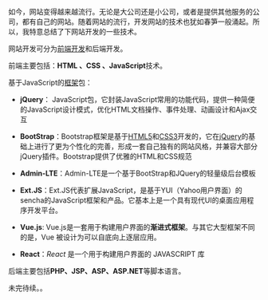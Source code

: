 如今，网站变得越来越流行。无论是大公司还是小公司，或者是提供其他服务的公司，都有自己的网站。随着网站的流行，开发网站的技术也犹如春笋一般涌起。所以，我特意总结了下网站开发的一些技术。

网站开发可分为[前端开发](https://so.csdn.net/so/search?q=%E5%89%8D%E7%AB%AF%E5%BC%80%E5%8F%91&spm=1001.2101.3001.7020)和后端开发。

前端主要包括：**HTML 、CSS 、JavaScript**技术。

基于JavaScript的[框架](https://so.csdn.net/so/search?q=%E6%A1%86%E6%9E%B6&spm=1001.2101.3001.7020)包：

*   **jQuery**： JavaScript包，它封装JavaScript常用的功能代码，提供一种简便的JavaScript设计模式，优化HTML文档操作、事件处理、动画设计和Ajax交互
*   **BootStrap**：Bootstrap框架是基于[HTML5](http://baike.baidu.com/item/HTML5)和[CSS3](http://baike.baidu.com/item/CSS3)开发的，它在[jQuery](http://baike.baidu.com/item/jQuery)的基础上进行了更为个性化的完善，形成一套自己独有的网站风格，并兼容大部分jQuery插件。Bootstrap提供了优雅的HTML和CSS规范
*   **Admin-LTE**：Admin-LTE是一个基于BootStrap和JQuery的轻量级后台模板
*   **Ext.JS**：Ext.JS代表扩展JavaScript，是基于YUI（Yahoo用户界面）的sencha的JavaScript框架和产品。它基本上是一个具有现代UI的桌面应用程序开发平台。
*   **Vue.js**: Vue.js是一套用于构建用户界面的**渐进式框架**。与其它大型框架不同的是，Vue 被设计为可以自底向上逐层应用。
*   **React**：_React_ 是一个用于构建用户界面的 JAVASCRIPT 库

后端主要包括**PHP、JSP、ASP、ASP.NET**等脚本语言。

未完待续。。